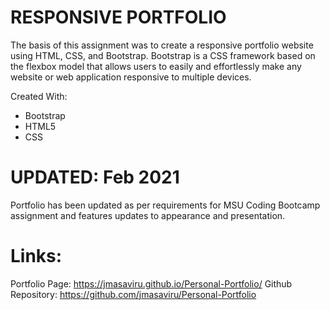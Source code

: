 # RESPONSIVE PORTFOLIO

The basis of this assignment was to create a responsive portfolio website using HTML, CSS, and Bootstrap. Bootstrap is a CSS framework based on the flexbox model that allows users to easily and effortlessly make any website or web application responsive to multiple devices.

Created With:
* Bootstrap
* HTML5
* CSS

# UPDATED: Feb 2021
Portfolio has been updated as per requirements for MSU Coding Bootcamp assignment and features updates to appearance and presentation.


# Links:
Portfolio Page: https://jmasaviru.github.io/Personal-Portfolio/
Github Repository: https://github.com/jmasaviru/Personal-Portfolio
